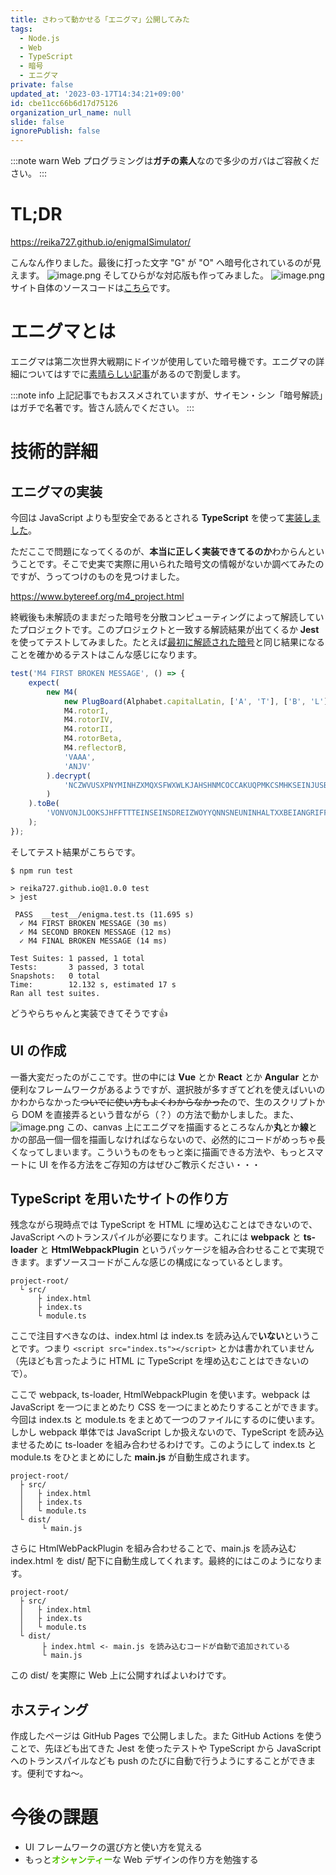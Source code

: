 ```yaml
---
title: さわって動かせる「エニグマ」公開してみた
tags:
  - Node.js
  - Web
  - TypeScript
  - 暗号
  - エニグマ
private: false
updated_at: '2023-03-17T14:34:21+09:00'
id: cbe11cc66b6d17d75126
organization_url_name: null
slide: false
ignorePublish: false
---
```

:::note warn
Web プログラミングは**ガチの素人**なので多少のガバはご容赦ください。
:::

# TL;DR
https://reika727.github.io/enigmaISimulator/

こんなん作りました。最後に打った文字 "G" が "O" へ暗号化されているのが見えます。
![image.png](https://qiita-image-store.s3.ap-northeast-1.amazonaws.com/0/507500/b1ed4ae1-7a57-e51c-8ba5-331422519d24.png)
そしてひらがな対応版も作ってみました。
![image.png](https://qiita-image-store.s3.ap-northeast-1.amazonaws.com/0/507500/26b38b30-158d-b4da-8cce-ab3270c08a21.png)
サイト自体のソースコードは[こちら](https://github.com/reika727/reika727.github.io)です。

# エニグマとは
エニグマは第二次世界大戦期にドイツが使用していた暗号機です。エニグマの詳細についてはすでに[素晴らしい記事](https://qiita.com/opengl-8080/items/995778d1cce43ed5babc)があるので割愛します。

:::note info
上記記事でもおススメされていますが、サイモン・シン「暗号解読」はガチで名著です。皆さん読んでください。
:::

# 技術的詳細

## エニグマの実装

今回は JavaScript よりも型安全であるとされる **TypeScript** を使って[実装しました](https://github.com/reika727/reika727.github.io/blob/main/src/enigmaISimulator/enigma.ts)。

ただここで問題になってくるのが、**本当に正しく実装できてるのか**わからんということです。そこで史実で実際に用いられた暗号文の情報がないか調べてみたのですが、うってつけのものを見つけました。

https://www.bytereef.org/m4_project.html

終戦後も未解読のままだった暗号を分散コンピューティングによって解読していたプロジェクトです。このプロジェクトと一致する解読結果が出てくるか **Jest** を使ってテストしてみました。たとえば[最初に解読された暗号](https://www.bytereef.org/m4-project-first-break.html)と同じ結果になることを確かめるテストはこんな感じになります。

```typescript
test('M4 FIRST BROKEN MESSAGE', () => {
    expect(
        new M4(
            new PlugBoard(Alphabet.capitalLatin, ['A', 'T'], ['B', 'L'], ['D', 'F'], ['G', 'J'], ['H', 'M'], ['N', 'W'], ['O', 'P'], ['Q', 'Y'], ['R', 'Z'], ['V', 'X']),
            M4.rotorI,
            M4.rotorIV,
            M4.rotorII,
            M4.rotorBeta,
            M4.reflectorB,
            'VAAA',
            'ANJV'
        ).decrypt(
            'NCZWVUSXPNYMINHZXMQXSFWXWLKJAHSHNMCOCCAKUQPMKCSMHKSEINJUSBLKIOSXCKUBHMLLXCSJUSRRDVKOHULXWCCBGVLIYXEOAHXRHKKFVDREWEZLXOBAFGYUJQUKGRTVUKAMEURBVEKSUHHVOYHABCJWMAKLFKLMYFVNRIZRVVRTKOFDANJMOLBGFFLEOPRGTFLVRHOWOPBEKVWMUQFMPWPARMFHAGKXIIBG'
        )
    ).toBe(
        'VONVONJLOOKSJHFFTTTEINSEINSDREIZWOYYQNNSNEUNINHALTXXBEIANGRIFFUNTERWASSERGEDRUECKTYWABOSXLETZTERGEGNERSTANDNULACHTDREINULUHRMARQUANTONJOTANEUNACHTSEYHSDREIYZWOZWONULGRADYACHTSMYSTOSSENACHXEKNSVIERMBFAELLTYNNNNNNOOOVIERYSICHTEINSNULL'
    );
});
```

そしてテスト結果がこちらです。

```
$ npm run test

> reika727.github.io@1.0.0 test
> jest

 PASS  __test__/enigma.test.ts (11.695 s)
  ✓ M4 FIRST BROKEN MESSAGE (30 ms)
  ✓ M4 SECOND BROKEN MESSAGE (12 ms)
  ✓ M4 FINAL BROKEN MESSAGE (14 ms)

Test Suites: 1 passed, 1 total
Tests:       3 passed, 3 total
Snapshots:   0 total
Time:        12.132 s, estimated 17 s
Ran all test suites.
```

どうやらちゃんと実装できてそうです👍

## UI の作成
一番大変だったのがここです。世の中には **Vue** とか **React** とか **Angular** とか便利なフレームワークがあるようですが、選択肢が多すぎてどれを使えばいいのかわからなかった~~ついでに使い方もよくわからなかった~~ので、生のスクリプトから DOM を直接弄るという昔ながら（？）の方法で動かしました。また、
![image.png](https://qiita-image-store.s3.ap-northeast-1.amazonaws.com/0/507500/f917d879-e4f5-c9e1-79e1-a812bdf0c688.png)
この、canvas 上にエニグマを描画するところなんか**丸**とか**線**とかの部品一個一個を描画しなければならないので、必然的にコードがめっちゃ長くなってしまいます。こういうものをもっと楽に描画できる方法や、もっとスマートに UI を作る方法をご存知の方はぜひご教示ください・・・

## TypeScript を用いたサイトの作り方

残念ながら現時点では TypeScript を HTML に埋め込むことはできないので、JavaScript へのトランスパイルが必要になります。これには **webpack** と **ts-loader** と **HtmlWebpackPlugin** というパッケージを組み合わせることで実現できます。まずソースコードがこんな感じの構成になっているとします。

```
project-root/
  └ src/
      ├ index.html
      ├ index.ts
      └ module.ts
```

ここで注目すべきなのは、index.html は index.ts を読み込んで**いない**ということです。つまり `<script src="index.ts"></script>` とかは書かれていません（先ほども言ったように HTML に TypeScript を埋め込むことはできないので）。

ここで webpack, ts-loader, HtmlWebpackPlugin を使います。webpack は JavaScript を一つにまとめたり CSS を一つにまとめたりすることができます。今回は index.ts と module.ts をまとめて一つのファイルにするのに使います。しかし webpack 単体では JavaScript しか扱えないので、TypeScript を読み込ませるために ts-loader を組み合わせるわけです。このようにして index.ts と module.ts をひとまとめにした **main.js** が自動生成されます。

```
project-root/
  ├ src/
  │   ├ index.html
  │   ├ index.ts
  │   └ module.ts
  └ dist/
       └ main.js
```

さらに HtmlWebPackPlugin を組み合わせることで、main.js を読み込む index.html を dist/ 配下に自動生成してくれます。最終的にはこのようになります。

```
project-root/
  ├ src/
  │   ├ index.html
  │   ├ index.ts
  │   └ module.ts
  └ dist/
       ├ index.html <- main.js を読み込むコードが自動で追加されている
       └ main.js
```

この dist/ を実際に Web 上に公開すればよいわけです。

## ホスティング
作成したページは GitHub Pages で公開しました。また GitHub Actions を使うことで、先ほども出てきた Jest を使ったテストや TypeScript から JavaScript へのトランスパイルなども push のたびに自動で行うようにすることができます。便利ですね～。

# 今後の課題
- UI フレームワークの選び方と使い方を覚える
- もっと<font color=#55C500><b>オシャンティー</b></font>な Web デザインの作り方を勉強する
